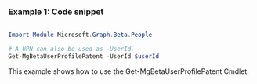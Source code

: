 ### Example 1: Code snippet

```powershell

Import-Module Microsoft.Graph.Beta.People

# A UPN can also be used as -UserId.
Get-MgBetaUserProfilePatent -UserId $userId

```
This example shows how to use the Get-MgBetaUserProfilePatent Cmdlet.

